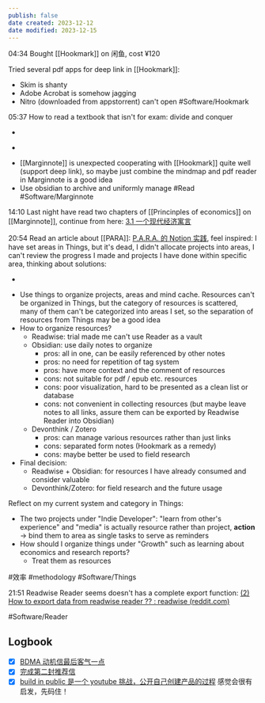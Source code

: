 ```yaml
---
publish: false
date created: 2023-12-12
date modified: 2023-12-15
---
```

04:34
Bought [[Hookmark]] on 闲鱼, cost ¥120

Tried several pdf apps for deep link in [[Hookmark]]:
+ Skim is shanty
+ Adobe Acrobat is somehow jagging
+ Nitro (downloaded from appstorrent) can't open
#Software/Hookmark 

05:37
How to read a textbook that isn't for exam: divide and conquer
+ ~~~Use pdf/epub reader to read, highlight and take rudimentary notes~~~
+ ~~~Use xmind to summarize in own words and organize the logics~~~
+ [[Marginnote]] is unexpected cooperating with [[Hookmark]] quite well (support deep link), so maybe just combine the mindmap and pdf reader in Marginnote is a good idea
+ Use obsidian to archive and uniformly manage
#Read #Software/Marginnote 

14:10
Last night have read two chapters of [[Princinples of economics]] on [[Marginnote]], continue from here: [3.1 一个现代经济寓言](marginnote3app://note/3B624F6C-044F-4B20-97E1-2F786EB64479)

20:54
Read an article about [[PARA]]: [P.A.R.A. 的 Notion 实践](https://www.notion.so/P-A-R-A-Notion-19909e5aac3049d887197dcfb1e97fd5), feel inspired:
I have set areas in Things, but it's dead, I didn't allocate projects into areas, I can't review the progress I made and projects I have done within specific area, thinking about solutions:
+ ~~~Use things as a pure task manager, and use Obsidian as PARA manager.  ~~~ In this way I can't utilize the convenience offered by Things, and I think it is enough for organizing areas and projects
+ Use things to organize projects, areas and mind cache. Resources can't be organized in Things, but the category of resources is scattered, many of them can't be categorized into areas I set, so the separation of resources from Things may be a good idea
+ How to organize resources? 
	+ Readwise: trial made me can't use Reader as a vault 
	+ Obsidian: use daily notes to organize
		+ pros: all in one, can be easily referenced by other notes
		+ pros: no need for repetition of tag system
		+ pros: have more context and the comment of resources
		+ cons: not suitable for pdf / epub etc. resources
		+ cons: poor visualization, hard to be presented as a clean list or database
		+ cons: not convenient in collecting resources (but maybe leave notes to all links, assure them can be exported by Readwise Reader into Obsidian)
	+ Devonthink / Zotero
		+ pros: can manage various resources rather than just links
		+ cons: separated form notes (Hookmark as a remedy)
		+ cons: maybe better be used to field research
+ Final decision:
	+ Readwise + Obsidian: for resources I have already consumed and consider valuable
	+ Devonthink/Zotero: for field research and the future usage

Reflect on my current system and category in Things:
+ The two projects under "Indie Developer": "learn from other's experience" and "media" is actually resource rather than project, **action** → bind them to area as single tasks to serve as reminders 
+ How should I organize things under "Growth" such as learning about economics and research reports?
	+ Treat them as resources

#效率 #methodology #Software/Things

21:51
Readwise Reader seems doesn't has a complete export function:
[(2) How to export data from readwise reader ?? : readwise (reddit.com)](https://www.reddit.com/r/readwise/comments/133jgao/how_to_export_data_from_readwise_reader/)

#Software/Reader 
## Logbook
- [x] [BDMA 动机信最后客气一点](things:///show?id=DnPr8vjWMa6vyEvRV5SXps)
- [x] [完成第二封推荐信](things:///show?id=Ka2oLb2uNVRS6ma75NZbTC)
- [x] [build in public 是一个 youtube 挑战，公开自己创建产品的过程](things:///show?id=6SEp3SX2jGsX6wnAQmGFvn)
	感觉会很有启发，先码住！